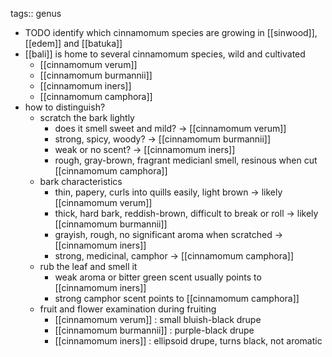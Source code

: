 tags:: genus
- TODO identify which cinnamomum species are growing in [[sinwood]], [[edem]] and [[batuka]]
- [[bali]] is home to several cinnamomum species, wild and cultivated
	- [[cinnamomum verum]]
	- [[cinnamomum burmannii]]
	- [[cinnamomum iners]]
	- [[cinnamomum camphora]]
- how to distinguish?
	- scratch the bark lightly
		- does it smell sweet and mild? → [[cinnamomum verum]]
		- strong, spicy, woody? → [[cinnamomum burmannii]]
		- weak or no scent? → [[cinnamomum iners]]
		- rough, gray-brown, fragrant medicianl smell, resinous when cut [[cinnamomum camphora]]
	- bark characteristics
		- thin, papery, curls into quills easily, light brown → likely [[cinnamomum verum]]
		- thick, hard bark, reddish-brown, difficult to break or roll → likely [[cinnamomum burmannii]]
		- grayish, rough, no significant aroma when scratched → [[cinnamomum iners]]
		- strong, medicinal, camphor → [[cinnamomum camphora]]
	- rub the leaf and smell it
		- weak aroma or bitter green scent usually points to [[cinnamomum iners]]
		- strong camphor scent points to [[cinnamomum camphora]]
	- fruit and flower examination during fruiting
		- [[cinnamomum verum]] : small bluish-black drupe
		- [[cinnamomum burmannii]] : purple-black drupe
		- [[cinnamomum iners]] : ellipsoid drupe, turns black, not aromatic